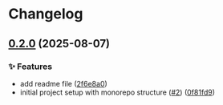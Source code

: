 # Changelog

## [0.2.0](https://github.com/sugurutakahashi-1234/issue-number-branch/compare/v0.1.0...v0.2.0) (2025-08-07)


### ✨ Features

* add readme file ([2f6e8a0](https://github.com/sugurutakahashi-1234/issue-number-branch/commit/2f6e8a0b2fb4c366f9641735d29e6de64da381d7))
* initial project setup with monorepo structure ([#2](https://github.com/sugurutakahashi-1234/issue-number-branch/issues/2)) ([0f81fd9](https://github.com/sugurutakahashi-1234/issue-number-branch/commit/0f81fd91b27fc1f4376aa83b972ce74bfdd79c46))
